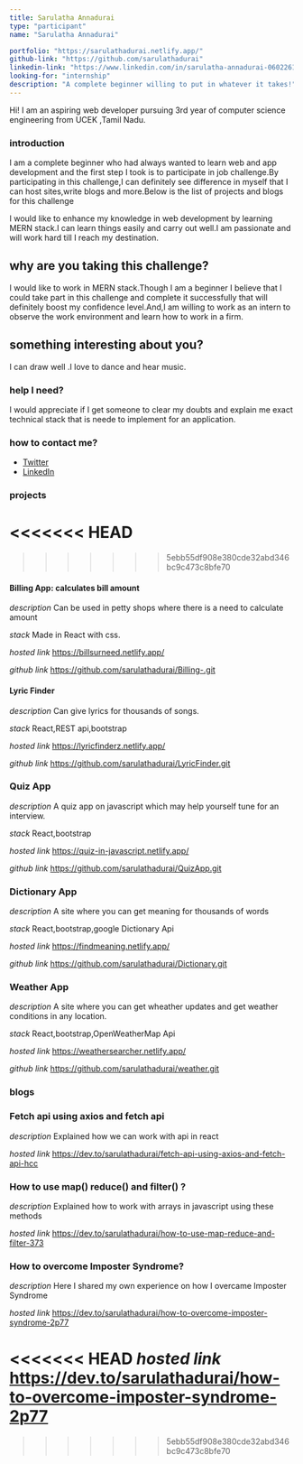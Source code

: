 ```yaml
---
title: Sarulatha Annadurai
type: "participant"
name: "Sarulatha Annadurai"

portfolio: "https://sarulathadurai.netlify.app/"
github-link: "https://github.com/sarulathadurai"
linkedin-link: "https://www.linkedin.com/in/sarulatha-annadurai-060226180/"
looking-for: "internship"
description: "A complete beginner willing to put in whatever it takes!"
---
```


Hi! I am an aspiring web developer pursuing 3rd year of computer science engineering from UCEK ,Tamil Nadu.

### introduction


I am a complete beginner who had always wanted to learn web and app development and the first step I took is to participate in
job challenge.By participating in this challenge,I can definitely see difference in myself that I can host sites,write blogs and more.Below is the list
of projects and blogs for this challenge

I would like to enhance my knowledge in web development by learning MERN stack.I can learn things easily and carry out well.I am passionate and will work hard till I reach my destination.


## why are you taking this challenge?
I would like to work in MERN stack.Though I am a beginner I believe that I could take part in this challenge and complete it successfully that will definitely boost my confidence level.And,I am willing to work as an intern to observe the work environment and learn how to work in a firm.

## something interesting about you?

I can draw well .I love to dance and hear music.

### help I need?

I would appreciate if I get someone to clear my doubts and explain me exact technical stack that is neede to implement for an application.

### how to contact me?

- [Twitter](https://twitter.com/sarulat80587902)
- [LinkedIn](https://www.linkedin.com/in/sarulatha-annadurai-060226180/)



### projects

<<<<<<< HEAD
=======

>>>>>>> 5ebb55df908e380cde32abd346bc9c473c8bfe70
#### Billing App: calculates bill amount

_description_ Can be used in petty shops where there is a need to calculate amount

_stack_ Made in React with css.

_hosted link_ https://billsurneed.netlify.app/

_github link_ https://github.com/sarulathadurai/Billing-.git

#### Lyric Finder

_description_ Can give lyrics for thousands of songs.

_stack_ React,REST api,bootstrap

_hosted link_ https://lyricfinderz.netlify.app/

_github link_ https://github.com/sarulathadurai/LyricFinder.git

### Quiz App

_description_ A quiz app on javascript which may help yourself tune for an interview.

_stack_ React,bootstrap

_hosted link_ https://quiz-in-javascript.netlify.app/

_github link_ https://github.com/sarulathadurai/QuizApp.git

### Dictionary App

_description_ A site where you can get meaning for thousands of words

_stack_ React,bootstrap,google Dictionary Api

_hosted link_ https://findmeaning.netlify.app/

_github link_ https://github.com/sarulathadurai/Dictionary.git

### Weather App

_description_ A site where you can get wheather updates and get weather conditions in any location.

_stack_ React,bootstrap,OpenWeatherMap Api

_hosted link_ https://weathersearcher.netlify.app/

_github link_ https://github.com/sarulathadurai/weather.git

### blogs

### Fetch api using axios and fetch api

_description_ Explained how we can work with api in react

_hosted link_ https://dev.to/sarulathadurai/fetch-api-using-axios-and-fetch-api-hcc

### How to use map() reduce() and filter() ?

_description_ Explained how to work with arrays in javascript using these methods

_hosted link_ https://dev.to/sarulathadurai/how-to-use-map-reduce-and-filter-373


### How to overcome Imposter Syndrome?

_description_ Here I shared my own experience on how I overcame Imposter Syndrome

_hosted link_ https://dev.to/sarulathadurai/how-to-overcome-imposter-syndrome-2p77





<<<<<<< HEAD
_hosted link_ https://dev.to/sarulathadurai/how-to-overcome-imposter-syndrome-2p77
=======
>>>>>>> 5ebb55df908e380cde32abd346bc9c473c8bfe70
